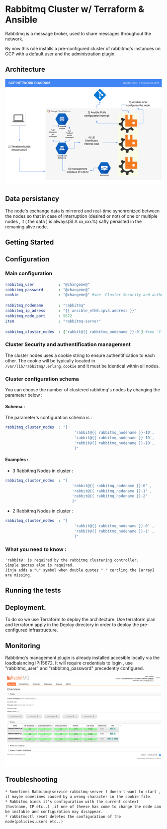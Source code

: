 # Rabbitmq Cluster w/ Terraform & Ansible

Rabbitmq is a message broker, used to share messages throughout the network.

By now this role installs a pre-configured cluster of rabbitmq's instances on GCP with a default user and the administration plugin.

## Architecture
![alt text](https://github.com/skandertajine/rabbitmq-cluster/blob/master/images/archi.png)
## Data persistancy 

The node's exchange data is mirrored and real-time synchronized between the nodes so that in case of interruption (desired or not) of one or multiple nodes , it ( the data ) is always(SLA xx,xxx%) safly persisted in the remaning alive node.


## Getting Started
## Configuration
### Main configuration
```yaml
rabbitmq_user           : "@changeme@"
rabbitmq_password       : "@changeme@"
cookie                  : "@changeme@" #see 'Cluster Security and authentification management' for further information about clustering

rabbitmq_nodename       : "rabbitmq"
rabbitmq_ip_adress      : "{{ ansible_eth0.ipv4.address }}"
rabbitmq_node_port      : 5672
item                    : "rabbitmq-server"

rabbitmq_cluster_nodes  : ['rabbit@{{ rabbitmq_nodename }}-0'] #see 'Cluster configuration schema' for further information about clustering
```
  ### Cluster Security and authentification management
  
  The cluster nodes uses a cookie string to ensure authentification to each other.
  The cookie will be typically located in ```/var/lib/rabbitmq/.erlang.cookie``` and it must be identical within all nodes.
  
 
  ### Cluster configuration schema
 
 You can choose the number of clustered rabbitmq's nodes by changing the parameter below :
#### Schema :
The parameter's configuration schema is :
```yaml
rabbitmq_cluster_nodes  : "[
                               'rabbit@{{ rabbitmq_nodename }}-ID',
                               'rabbit@{{ rabbitmq_nodename }}-ID',
                               'rabbit@{{ rabbitmq_nodename }}-ID',
                               ]" 
 ```   
#### Examples : 
 
- 3 Rabbitmq Nodes in cluster : 
 ```yaml     
rabbitmq_cluster_nodes  : "[
                               'rabbit@{{ rabbitmq_nodename }}-0' ,
                               'rabbit@{{ rabbitmq_nodename }}-1' ,
                               'rabbit@{{ rabbitmq_nodename }}-2'
                               ]"                                                                                                                                                    
```
- 2 Rabbitmq Nodes in cluster : 
```yaml
rabbitmq_cluster_nodes  : "[
                               'rabbit@{{ rabbitmq_nodename }}-0' ,
                               'rabbit@{{ rabbitmq_nodename }}-1' ,
                               ]" 
 ```
 
                             
### What you need to know :
```
'rabbit@' is required by the rabbitmq clustering controller.
Simple quotes also is required.
Jinja adds a "u" symbol when double quotes " " cercling the [array] are missing. 
 ```
## Running the tests
## Deployment.
To do so we use Terraform to deploy the architecture.
Use terraform plan and terraform apply in the Deploy directory in order to deploy the pre-configured infrastructure.
## Monitoring
Rabbitmq's management plugin is already installed accesible locally via the loadbalancing IP:15672.
It will require credentials to login , use "rabbitmq_user" and "rabbitmq_password" precedently configured.

![alt text](https://github.com/skandertajine/rabbitmq-cluster/blob/master/images/managementpluging.png)
## Troubleshooting
```
* Sometimes Rabbitmq(service rabbitmq-server ) doesn't want to start , it maybe sometimes caused by a wrong character in the cookie file.
* Rabbitmq binds it's configuration with the current context (hostname, IP etc..) ,if one of theese has come to change the node can be instable and configuration may disappear.
* rabbitmqctl reset deletes the configuration of the node(policies,users etc..)
